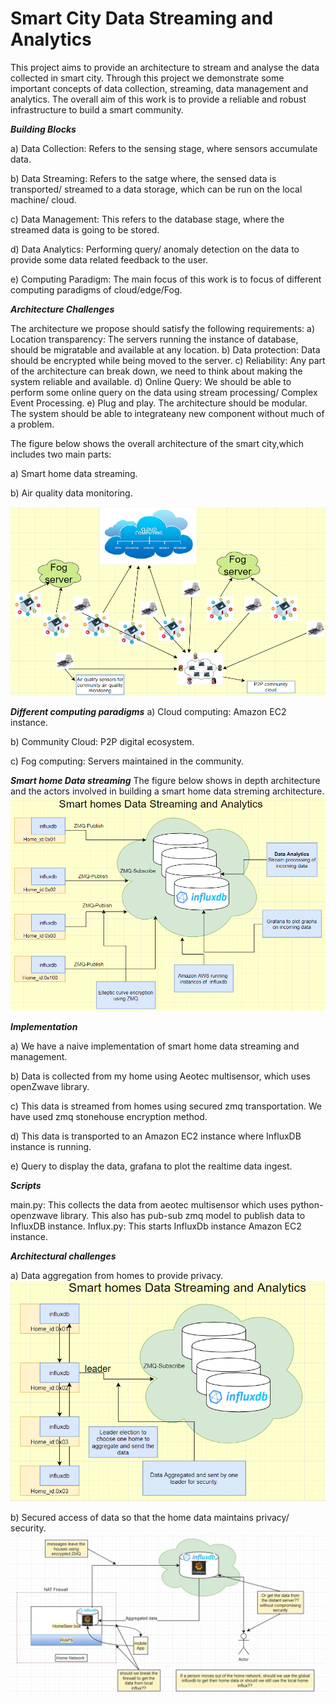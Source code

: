 # Smart City Data Streaming and Analytics 

This project aims to provide an architecture to stream and analyse the data collected in smart city. Through this project we demonstrate some important concepts of data collection, streaming, data management and analytics. The overall aim of this work is to provide a reliable and robust infrastructure to build a smart community.

***Building Blocks***

a) Data Collection: Refers to the sensing stage, where sensors accumulate data. 

b) Data Streaming: Refers to the satge where, the sensed data is transported/ streamed to a data storage, which can be run on the local machine/ cloud.

c) Data Management: This refers to the database stage, where the streamed data is going to be stored.

d) Data Analytics: Performing query/ anomaly detection on the data to provide some data related feedback to the user.

e) Computing Paradigm: The main focus of this work is to focus of different computing paradigms of cloud/edge/Fog. 

***Architecture Challenges***

The architecture we propose should satisfy the following requirements:
a) Location transparency: The servers running the instance of database, should be migratable and available at any location.
b) Data protection: Data should be encrypted while being moved to the server.
c) Reliability: Any part of the architecture can break down, we need to think about making the system reliable and available.
d) Online Query: We should be able to perform some online query on the data using stream processing/ Complex Event Processing.
e) Plug and play. The architecture should be modular. The system should be able to integrateany new component without much of a problem.

The figure below shows the overall architecture of the smart city,which includes two main parts:

a) Smart home data streaming.

b) Air quality data monitoring.

![architecture v1.0](https://github.com/Shreyasramakrishna90/CS-6381-01-Final-Project/blob/master/images/smart-city.png)

***Different computing paradigms***
a) Cloud computing: Amazon EC2 instance.

b) Community Cloud: P2P digital ecosystem.

c) Fog computing: Servers maintained in the community.

***Smart home Data streaming***
The figure below shows in depth architecture and the actors involved in building a smart home data streming architecture. 
![architecture v1.0](https://github.com/Shreyasramakrishna90/CS-6381-01-Final-Project/blob/master/images/original_idea.png)

***Implementation***

a) We have a naive implementation of smart home data streaming and management.

b) Data is collected from my home using Aeotec multisensor, which uses openZwave library.

c) This data is streamed from homes using secured zmq transportation. We have used zmq stonehouse encryption method.

d) This data is transported to an Amazon EC2 instance where InfluxDB instance is running.

e) Query to display the data, grafana to plot the realtime data ingest.

***Scripts***

main.py: This collects the data from aeotec multisensor which uses python-openzwave library. This also has pub-sub zmq model to publish data to InfluxDB instance.
Influx.py: This starts InfluxDb instance Amazon EC2 instance.

***Architectural challenges***

a) Data aggregation from homes to provide privacy.
![architecture v1.0](https://github.com/Shreyasramakrishna90/CS-6381-01-Final-Project/blob/master/images/distributed_homes.png)

b) Secured access of data so that the home data maintains privacy/ security.
![architecture v1.0](https://github.com/Shreyasramakrishna90/CS-6381-01-Final-Project/blob/master/images/security.jpg)
